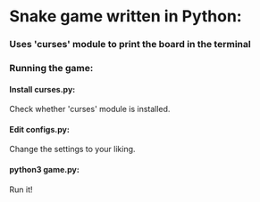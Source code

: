<h1>Snake game written in Python:</h1>
<h3>Uses 'curses' module to print the board in the terminal</h3>

<h3>Running the game:</h3>

<h4>Install curses.py:</h4>
<p>Check whether 'curses' module is installed.</p>

<h4>Edit configs.py:</h4>
<p>Change the settings to your liking.</p>

<h4>python3 game.py:</h4>
<p>Run it!</p> 
